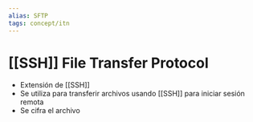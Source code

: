 ```yaml
---
alias: SFTP
tags: concept/itn
---
```

# [[SSH]] File Transfer Protocol
- Extensión de [[SSH]]
- Se utiliza para transferir archivos usando [[SSH]] para iniciar sesión remota
- Se cifra el archivo